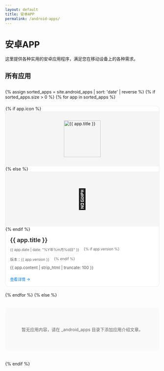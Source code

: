 ```yaml
---
layout: default
title: 安卓APP
permalink: /android-apps/
---
```


# 安卓APP

这里提供各种实用的安卓应用程序，满足您在移动设备上的各种需求。

## 所有应用

<div class="app-grid">
  {% assign sorted_apps = site.android_apps | sort: 'date' | reverse %}
  {% if sorted_apps.size > 0 %}
    {% for app in sorted_apps %}
      <div class="app-card">
        {% if app.icon %}
          <div class="app-image">
            <img src="{{ app.icon }}" alt="{{ app.title }}" loading="lazy">
          </div>
        {% else %}
          <div class="app-image placeholder">
            <div class="placeholder-icon">📱</div>
          </div>
        {% endif %}
        <div class="app-info">
          <h3><a href="{{ app.url }}">{{ app.title }}</a></h3>
          <div class="app-meta">
            <span class="app-date">{{ app.date | date: "%Y年%m月%d日" }}</span>
            {% if app.version %}
              <span class="app-version">版本：{{ app.version }}</span>
            {% endif %}
          </div>
          <div class="app-excerpt">
            {{ app.content | strip_html | truncate: 100 }}
          </div>
          <a href="{{ app.url }}" class="read-more">查看详情 →</a>
        </div>
      </div>
    {% endfor %}
  {% else %}
    <p class="no-content">暂无应用内容，请在 _android_apps 目录下添加应用介绍文章。</p>
  {% endif %}
</div>

<style>
  .app-grid {
    display: grid;
    grid-template-columns: repeat(auto-fill, minmax(300px, 1fr));
    gap: 20px;
    margin-top: 30px;
  }
  
  .app-card {
    background-color: #ffffff;
    border: 1px solid #eaeaea;
    border-radius: 12px;
    overflow: hidden;
    transition: transform 0.3s ease, box-shadow 0.3s ease;
    display: flex;
    flex-direction: column;
    height: 100%;
  }
  
  .app-card:hover {
    transform: translateY(-5px);
    box-shadow: 0 10px 20px rgba(0,0,0,0.1);
  }
  
  .app-image {
    height: 180px;
    overflow: hidden;
    background-color: #f5f5f5;
    display: flex;
    align-items: center;
    justify-content: center;
  }
  
  .app-image img {
    width: 120px;
    height: 120px;
    object-fit: contain;
    transition: transform 0.3s ease;
  }
  
  .app-card:hover .app-image img {
    transform: scale(1.1);
  }
  
  .app-image.placeholder {
    display: flex;
    align-items: center;
    justify-content: center;
  }
  
  .placeholder-icon {
    font-size: 64px;
  }
  
  .app-info {
    padding: 15px;
    flex: 1;
    display: flex;
    flex-direction: column;
  }
  
  .app-info h3 {
    margin-top: 0;
    margin-bottom: 10px;
    font-size: 1.2rem;
  }
  
  .app-info h3 a {
    color: #333;
    text-decoration: none;
  }
  
  .app-info h3 a:hover {
    color: #007bff;
  }
  
  .app-meta {
    color: #666;
    font-size: 0.85em;
    margin-bottom: 10px;
    display: flex;
    gap: 15px;
    flex-wrap: wrap;
  }
  
  .app-excerpt {
    color: #555;
    margin-bottom: 15px;
    flex: 1;
    font-size: 0.95em;
    line-height: 1.5;
  }
  
  .read-more {
    color: #007bff;
    text-decoration: none;
    font-weight: 500;
    font-size: 0.9em;
  }
  
  .read-more:hover {
    text-decoration: underline;
  }
  
  .no-content {
    grid-column: 1 / -1;
    text-align: center;
    padding: 60px 20px;
    color: #666;
    background-color: #f9f9f9;
    border-radius: 12px;
  }
  
  @media (max-width: 768px) {
    .app-grid {
      grid-template-columns: 1fr;
      gap: 15px;
    }
    
    .app-image {
      height: 160px;
    }
    
    .app-image img {
      width: 100px;
      height: 100px;
    }
  }
</style>